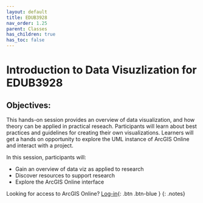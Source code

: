 ```yaml
---
layout: default
title: EDUB3928
nav_order: 1.25
parent: Classes
has_children: true
has_toc: false
---
```

# Introduction to Data Visuzlization for EDUB3928

## Objectives:

This hands-on session provides an overview of data visualization, and how theory can be applied in practical reseach. Participants will learn about best practices and guidelines for creating their own visualizations. Learners will get a hands on opportunity to explore the UML instance of ArcGIS Online and interact with a project.  

In this session, participants will:  
- Gain an overview of data viz as applied to research  
- Discover resources to support research   
- Explore the ArcGIS Online interface  


Looking for access to ArcGIS Online? [Log-in](https://univmb.maps.arcgis.com/){: .btn .btn-blue }
{: .notes}  